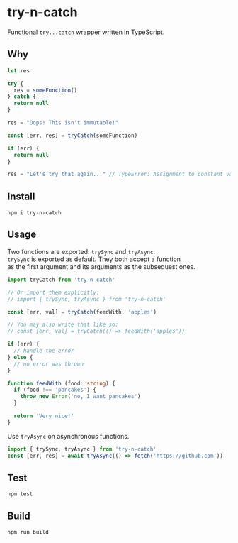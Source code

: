 # try-n-catch
Functional `try...catch` wrapper written in TypeScript.

## Why
```js
let res

try {
  res = someFunction()
} catch {
  return null
}

res = "Oops! This isn't immutable!"
```
```js
const [err, res] = tryCatch(someFunction)

if (err) {
  return null
}

res = "Let's try that again..." // TypeError: Assignment to constant variable
```

## Install
```
npm i try-n-catch
```

## Usage
Two functions are exported: `trySync` and `tryAsync`.  
`trySync` is exported as default. They both accept a function  
as the first argument and its arguments as the subsequest ones.
```ts
import tryCatch from 'try-n-catch'

// Or import them explicitly:
// import { trySync, tryAsync } from 'try-n-catch'

const [err, val] = tryCatch(feedWith, 'apples')

// You may also write that like so:
// const [err, val] = tryCatch(() => feedWith('apples'))

if (err) {
  // handle the error
} else {
  // no error was thrown
}

function feedWith (food: string) {
  if (food !== 'pancakes') {
    throw new Error('no, I want pancakes')
  }

  return 'Very nice!'
}
```
Use `tryAsync` on asynchronous functions.
```ts
import { trySync, tryAsync } from 'try-n-catch'
const [err, res] = await tryAsync(() => fetch('https://github.com'))
```

## Test
```
npm test
```
## Build
```
npm run build
```